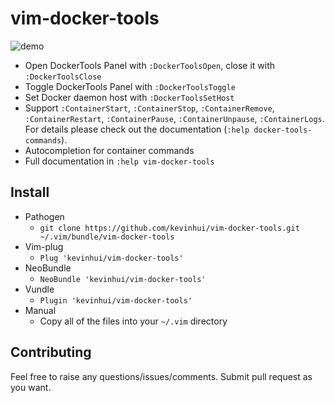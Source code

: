 # vim-docker-tools

![demo](https://thumbs.gfycat.com/JitteryHealthyAmericanshorthair-size_restricted.gif)

* Open DockerTools Panel with `:DockerToolsOpen`, close it with `:DockerToolsClose`
* Toggle DockerTools Panel with `:DockerToolsToggle`
* Set Docker daemon host with `:DockerToolsSetHost`
* Support `:ContainerStart`, `:ContainerStop`, `:ContainerRemove`, `:ContainerRestart`, `:ContainerPause`, `:ContainerUnpause`, `:ContainerLogs`. For details please check out the documentation (`:help docker-tools-commands`).
* Autocompletion for container commands
* Full documentation in `:help vim-docker-tools`

## Install

* Pathogen
  * `git clone https://github.com/kevinhui/vim-docker-tools.git ~/.vim/bundle/vim-docker-tools`
* Vim-plug
  * `Plug 'kevinhui/vim-docker-tools'`
* NeoBundle
  * `NeoBundle 'kevinhui/vim-docker-tools'`
* Vundle
  * `Plugin 'kevinhui/vim-docker-tools'`
* Manual
  * Copy all of the files into your `~/.vim` directory

## Contributing

Feel free to raise any questions/issues/comments. Submit pull request as you want.
